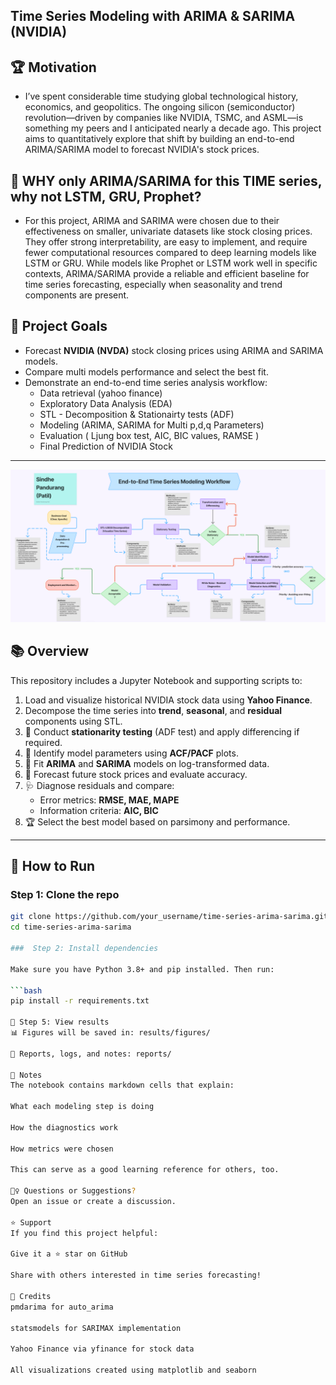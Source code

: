 ## Time Series Modeling with ARIMA & SARIMA (NVIDIA)  

## 🏆 Motivation
- I’ve spent considerable time studying global technological history, economics, and geopolitics. The ongoing silicon (semiconductor) revolution—driven by companies like NVIDIA, TSMC, and ASML—is something my peers and I anticipated nearly a decade ago. This project aims to quantitatively explore that shift by building an end-to-end ARIMA/SARIMA model to forecast NVIDIA's stock prices.

## 🧩 WHY only ARIMA/SARIMA for this TIME series, why not LSTM, GRU, Prophet?
- For this project, ARIMA and SARIMA were chosen due to their effectiveness on smaller, univariate datasets like stock closing prices. They offer strong interpretability, are easy to implement, and require fewer computational resources compared to deep learning models like LSTM or GRU. While models like Prophet or LSTM work well in specific contexts, ARIMA/SARIMA provide a reliable and efficient baseline for time series forecasting, especially when seasonality and trend components are present.

   

## 🎯 Project Goals
- Forecast **NVIDIA (NVDA)** stock closing prices using ARIMA and SARIMA models.
- Compare multi models performance and select the best fit.
- Demonstrate an end-to-end time series analysis workflow:
  - Data retrieval (yahoo finance)
  - Exploratory Data Analysis (EDA)
  - STL - Decomposition & Stationairty tests (ADF)
  - Modeling (ARIMA, SARIMA for Multi p,d,q Parameters)
  - Evaluation ( Ljung box test, AIC, BIC values, RAMSE )
  - Final Prediction of NVIDIA Stock

---

![End to End Flow](End_to_End_Flow.png)


## 📚 Overview

This repository includes a Jupyter Notebook and supporting scripts to:

1. Load and visualize historical NVIDIA stock data using **Yahoo Finance**.
2. Decompose the time series into **trend**, **seasonal**, and **residual** components using STL.
3. 🧪 Conduct **stationarity testing** (ADF test) and apply differencing if required.
4. 🧠 Identify model parameters using **ACF/PACF** plots.
5. 🤖 Fit **ARIMA** and **SARIMA** models on log-transformed data.
6. 🔮 Forecast future stock prices and evaluate accuracy.
7. 🩺 Diagnose residuals and compare:
   - Error metrics: **RMSE, MAE, MAPE**
   - Information criteria: **AIC, BIC**
8. 🏆 Select the best model based on parsimony and performance.

---

## 🚀 How to Run

###  Step 1: Clone the repo
```bash
git clone https://github.com/your_username/time-series-arima-sarima.git
cd time-series-arima-sarima

###  Step 2: Install dependencies

Make sure you have Python 3.8+ and pip installed. Then run:

```bash
pip install -r requirements.txt

📁 Step 5: View results
📊 Figures will be saved in: results/figures/

📝 Reports, logs, and notes: reports/

📖 Notes
The notebook contains markdown cells that explain:

What each modeling step is doing

How the diagnostics work

How metrics were chosen

This can serve as a good learning reference for others, too.

🙋‍♀️ Questions or Suggestions?
Open an issue or create a discussion.

⭐ Support
If you find this project helpful:

Give it a ⭐ star on GitHub

Share with others interested in time series forecasting!

🧠 Credits
pmdarima for auto_arima

statsmodels for SARIMAX implementation

Yahoo Finance via yfinance for stock data

All visualizations created using matplotlib and seaborn

